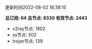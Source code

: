 更新时间2022-08-02 18:38:15

**总订阅: 64**
**总节点: 8330**
**有效节点: 2443**
- v2ray节点: 1802
- ss节点: 502
- trojan节点: 139
